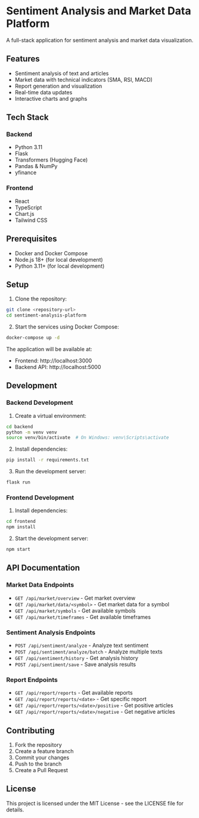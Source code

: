 # Sentiment Analysis and Market Data Platform

A full-stack application for sentiment analysis and market data visualization.

## Features

- Sentiment analysis of text and articles
- Market data with technical indicators (SMA, RSI, MACD)
- Report generation and visualization
- Real-time data updates
- Interactive charts and graphs

## Tech Stack

### Backend
- Python 3.11
- Flask
- Transformers (Hugging Face)
- Pandas & NumPy
- yfinance

### Frontend
- React
- TypeScript
- Chart.js
- Tailwind CSS

## Prerequisites

- Docker and Docker Compose
- Node.js 18+ (for local development)
- Python 3.11+ (for local development)

## Setup

1. Clone the repository:
```bash
git clone <repository-url>
cd sentiment-analysis-platform
```

2. Start the services using Docker Compose:
```bash
docker-compose up -d
```

The application will be available at:
- Frontend: http://localhost:3000
- Backend API: http://localhost:5000

## Development

### Backend Development

1. Create a virtual environment:
```bash
cd backend
python -m venv venv
source venv/bin/activate  # On Windows: venv\Scripts\activate
```

2. Install dependencies:
```bash
pip install -r requirements.txt
```

3. Run the development server:
```bash
flask run
```

### Frontend Development

1. Install dependencies:
```bash
cd frontend
npm install
```

2. Start the development server:
```bash
npm start
```

## API Documentation

### Market Data Endpoints

- `GET /api/market/overview` - Get market overview
- `GET /api/market/data/<symbol>` - Get market data for a symbol
- `GET /api/market/symbols` - Get available symbols
- `GET /api/market/timeframes` - Get available timeframes

### Sentiment Analysis Endpoints

- `POST /api/sentiment/analyze` - Analyze text sentiment
- `POST /api/sentiment/analyze/batch` - Analyze multiple texts
- `GET /api/sentiment/history` - Get analysis history
- `POST /api/sentiment/save` - Save analysis results

### Report Endpoints

- `GET /api/report/reports` - Get available reports
- `GET /api/report/reports/<date>` - Get specific report
- `GET /api/report/reports/<date>/positive` - Get positive articles
- `GET /api/report/reports/<date>/negative` - Get negative articles

## Contributing

1. Fork the repository
2. Create a feature branch
3. Commit your changes
4. Push to the branch
5. Create a Pull Request

## License

This project is licensed under the MIT License - see the LICENSE file for details.
